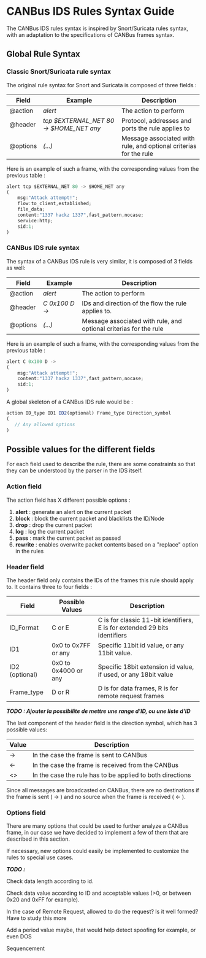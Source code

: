 # CANBus IDS Rules Syntax Guide

The CANBus IDS rules syntax is inspired by Snort/Suricata rules syntax, with an adaptation to the specifications of CANBus frames syntax.

## Global Rule Syntax

### Classic Snort/Suricata rule syntax

The original rule syntax for Snort and Suricata is composed of three fields :

| Field | Example | Description |
| --- | ----------- | --------- |
| @action  | *alert* | The action to perform |
| @header  | *tcp $EXTERNAL_NET 80 -> $HOME_NET any* | Protocol, addresses and ports the rule applies to |
| @options | *(...)* | Message associated with rule, and optional criterias for the rule |

Here is an example of such a frame, with the corresponding values from the previous table :

```javascript
alert tcp $EXTERNAL_NET 80 -> $HOME_NET any
(
    msg:"Attack attempt!";
    flow:to_client,established;
    file_data;
    content:"1337 hackz 1337",fast_pattern,nocase;
    service:http;
    sid:1;
)
```

### CANBus IDS rule syntax

The syntax of a CANBus IDS rule is very similar, it is composed of 3 fields as well:

| Field | Example | Description |
| --- | ----------- | --------- |
| @action  | *alert* | The action to perform |
| @header  | *C 0x100 D ->* | IDs and direction of the flow the rule applies to. |
| @options | *(...)* | Message associated with rule, and optional criterias for the rule |

Here is an example of such a frame, with the corresponding values from the previous table :

```javascript
alert C 0x100 D ->
(
    msg:"Attack attempt!";
    content:"1337 hackz 1337",fast_pattern,nocase;
    sid:1;
)
```

A global skeleton of a CANBus IDS rule would be :
 ```javascript
 action ID_type ID1 ID2(optional) Frame_type Direction_symbol
 (
    // Any allowed options
 )
 ```

## Possible values for the different fields

For each field used to describe the rule, there are some constraints so that they can be understood by the parser in the IDS itself.

### Action field

The action field has X different possible options :
<ol>
    <li> <strong>alert</strong> : generate an alert on the current packet </li>
    <li> <strong>block</strong> : block the current packet and blacklists the ID/Node </li>
    <li> <strong>drop</strong> : drop the current packet </li>
    <li> <strong>log</strong> : log the current packet </li>
    <li> <strong>pass</strong> : mark the current packet as passed </li>
    <li> <strong>rewrite</strong> : enables overwrite packet contents based on a "replace" option in the rules </li>
</ol>

### Header field

The header field only contains the IDs of the frames this rule should apply to. It contains three to four fields :

| Field | Possible Values | Description |
| ----- | ------- | ----------- |
| ID_Format | C or E | C is for classic 11-bit identifiers, E is for extended 29 bits identifiers |
| ID1 | 0x0 to 0x7FF or any | Specific 11bit id value, or any 11bit value. |
| ID2 (optional) | 0x0 to 0x4000 or any | Specific 18bit extension id value, if used, or any 18bit value |
| Frame_type | D or R | D is for data frames, R is for remote request frames |

<strong><em>TODO : Ajouter la possibilite de mettre une range d'ID, ou une liste d'ID</strong></em>

The last component of the header field is the direction symbol, which has 3 possible values:

| Value | Description |
| ----- | ----------- |
| -> | In the case the frame is sent to CANBus |
| <- | In the case the frame is received from the CANBus |
| <> | In the case the rule has to be applied to both directions | 

Since all messages are broadcasted on CANBus, there are no destinations if the frame is sent ( -> ) and no source when the frame is received ( <- ).

### Options field

There are many options that could be used to further analyze a CANBus frame, in our case we have decided to implement a few of them that are described in this section.

If necessary, new options could easily be implemented to customize the rules to special use cases.

<strong><em>TODO :</strong></em>

Check data length according to id.

Check data value according to ID and acceptable values (>0, or between 0x20 and 0xFF for example).

In the case of Remote Request, allowed to do the request? Is it well formed? Have to study this more

Add a period value maybe, that would help detect spoofing for example, or even DOS

Sequencement